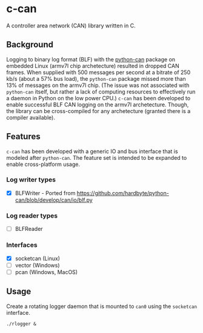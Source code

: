 # c-can

A controller area network (CAN) library written in C.

## Background

Logging to binary log format (BLF) with the [python-can](https://github.com/hardbyte/python-can) package on embedded Linux (armv7l chip archetecture) resulted in dropped CAN frames. When supplied with 500 messages per second at a bitrate of 250 kb/s (about a 57% bus load), the `python-can` package missed more than 13% of messages on the armv7l chip. (The issue was not associated with `python-can` itself, but rather a lack of computing resources to effectively run a daemon in Python on the low power CPU.) `c-can` has been developed to enable successful BLF CAN logging on the armv7l archetecture. Though, the library can be cross-compiled for any archetecture (granted there is a compiler available). 

## Features 

`c-can` has been developed with a generic IO and bus interface that is modeled after `python-can`. The feature set is intended to be expanded to enable cross-platform usage. 

### Log writer types

- [x] BLFWriter - Ported from https://github.com/hardbyte/python-can/blob/develop/can/io/blf.py

### Log reader types

- [ ] BLFReader

### Interfaces

- [x] socketcan (Linux)
- [ ] vector (Windows)
- [ ] pcan (Windows, MacOS) 

## Usage

Create a rotating logger daemon that is mounted to `can0` using the `socketcan` interface.

```
./rlogger &
```
